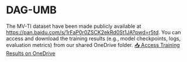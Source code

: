 # DAG-UMB
The MV-TI dataset have been made publicly available at https://pan.baidu.com/s/1rFaP0r0ZSCK2ekRd0St1JA?pwd=r5td.
You can access and download the training results (e.g., model checkpoints, logs, evaluation metrics) from our shared OneDrive folder.
[📥 Access Training Results on OneDrive](https://1drv.ms/f/c/de0254e500a56cf5/EjDXvEDkU6pKqZfFGuoIGa4Bd62Eb8Rt06VIgj5pi1GidA?e=EX6J66)
